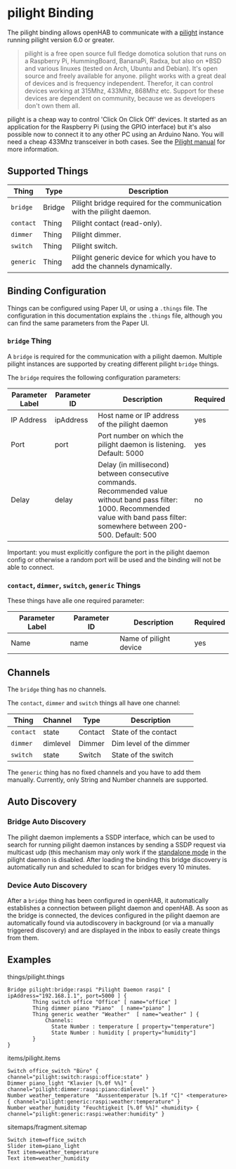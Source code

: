 # pilight Binding

The pilight binding allows openHAB to communicate with a [pilight](http://www.pilight.org/) instance running pilight version 6.0 or greater.

> pilight is a free open source full fledge domotica solution that runs on a Raspberry Pi, HummingBoard, BananaPi, Radxa, but also on *BSD and various linuxes (tested on Arch, Ubuntu and Debian). It's open source and freely available for anyone. pilight works with a great deal of devices and is frequency independent. Therefor, it can control devices working at 315Mhz, 433Mhz, 868Mhz etc. Support for these devices are dependent on community, because we as developers don't own them all.

pilight is a cheap way to control 'Click On Click Off' devices. It started as an application for the Raspberry Pi (using the GPIO interface) but it's also possible now to connect it to any other PC using an Arduino Nano. You will need a cheap 433Mhz transceiver in both cases. See the [Pilight manual](https://manual.pilight.org/electronics/wiring.html) for more information.

## Supported Things

| Thing     | Type   | Description                                                                |
|-----------|--------|----------------------------------------------------------------------------|
| `bridge`  | Bridge | Pilight bridge required for the communication with the pilight daemon.     |
| `contact` | Thing  | Pilight contact (read-only).                                               |
| `dimmer`  | Thing  | Pilight dimmer.                                                            |
| `switch`  | Thing  | Pilight switch.                                                            |
| `generic` | Thing  | Pilight generic device for which you have to add the channels dynamically. |

## Binding Configuration

Things can be configured using Paper UI, or using a `.things` file.
The configuration in this documentation explains the `.things` file, although you can find the same parameters from the Paper UI.

### `bridge` Thing

A `bridge` is required for the communication with a pilight daemon. Multiple pilight instances are supported by creating different pilight `bridge` things. 

The `bridge` requires the following configuration parameters:

| Parameter Label | Parameter ID | Description                                                                                                                                                                              | Required |
|-----------------|--------------|------------------------------------------------------------------------------------------------------------------------------------------------------------------------------------------|----------|
| IP Address      | ipAddress    | Host name or IP address of the pilight daemon                                                                                                                                            | yes      |
| Port            | port         | Port number on which the pilight daemon is listening. Default: 5000                                                                                                                      | yes      |
| Delay           | delay        | Delay (in millisecond) between consecutive commands.  Recommended value without band pass filter: 1000. Recommended value with band pass filter: somewhere between 200-500. Default: 500 | no       |

Important: you must explicitly configure the port in the pilight daemon config or otherwise a random port will be used and the binding will not be able to connect.


### `contact`, `dimmer`, `switch`, `generic` Things

These things have alle one required parameter:

| Parameter Label | Parameter ID | Description            | Required |
|-----------------|--------------|------------------------|----------|
| Name            | name         | Name of pilight device | yes      |


## Channels

The `bridge` thing has no channels.

The `contact`, `dimmer` and `switch` things all have one channel:

| Thing     | Channel  | Type    | Description             |
|-----------|----------|---------|-------------------------|
| `contact` | state    | Contact | State of the contact    |
| `dimmer`  | dimlevel | Dimmer  | Dim level of the dimmer |
| `switch`  | state    | Switch  | State of the switch     |

The `generic` thing has no fixed channels and you have to add them manually. Currently, only String and Number channels are supported.

## Auto Discovery

### Bridge Auto Discovery

The pilight daemon implements a SSDP interface, which can be used to search for running pilight daemon instances by sending a SSDP request via multicast udp (this mechanism may only work if the [standalone mode](https://manual.pilight.org/configuration/settings.html#standalone) in the pilight daemon is disabled.
After loading the binding this bridge discovery is automatically run and scheduled to scan for bridges every 10 minutes.

### Device Auto Discovery
After a `bridge` thing has been configured in openHAB, it automatically establishes a connection between pilight daemon and openHAB.
As soon as the bridge is connected, the devices configured in the pilight daemon are automatically found via autodiscovery in background (or via a manually triggered discovery) and are displayed in the inbox to easily create things from them. 

## Examples

things/pilight.things

```
Bridge pilight:bridge:raspi "Pilight Daemon raspi" [ ipAddress="192.168.1.1", port=5000 ] {
        Thing switch office "Office" [ name="office" ]
        Thing dimmer piano "Piano"  [ name="piano" ]
        Thing generic weather "Weather"  [ name="weather" ] {
            Channels:
              State Number : temperature [ property="temperature"]
              State Number : humidity [ property="humidity"]
        }
}
```

items/pilight.items

```
Switch office_switch "Büro" { channel="pilight:switch:raspi:office:state" }
Dimmer piano_light "Klavier [%.0f %%]" { channel="pilight:dimmer:raspi:piano:dimlevel" }
Number weather_temperature  "Aussentemperatur [%.1f °C]" <temperature>  { channel="pilight:generic:raspi:weather:temperature" }
Number weather_humidity "Feuchtigkeit [%.0f %%]" <humidity> { channel="pilight:generic:raspi:weather:humidity" }

```

sitemaps/fragment.sitemap

```
Switch item=office_switch
Slider item=piano_light
Text item=weather_temperature 
Text item=weather_humidity 
```

